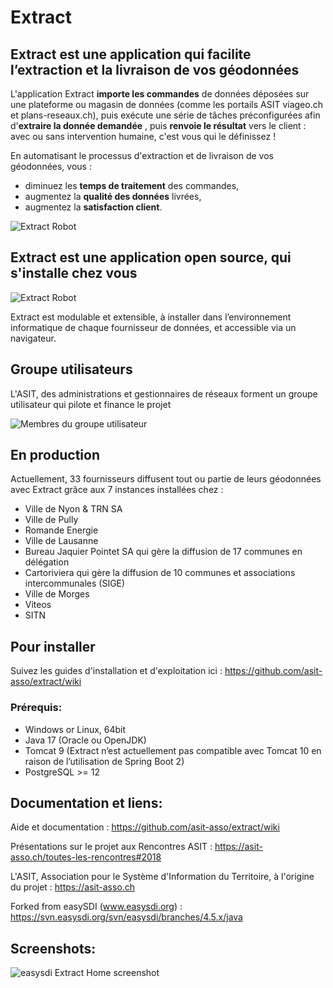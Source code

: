 Extract
======

## Extract est une application qui facilite l’extraction et la livraison de vos géodonnées

L'application Extract **importe les commandes** de données déposées sur une plateforme ou magasin de données (comme les portails ASIT viageo.ch et plans-reseaux.ch), puis exécute une série de tâches préconfigurées afin d'**extraire la donnée demandée** , puis **renvoie le résultat** vers le client : avec ou sans intervention humaine, c'est vous qui le définissez !

En automatisant le processus d'extraction et de livraison de vos géodonnées, vous :

* diminuez les **temps de traitement** des commandes,
* augmentez la **qualité des données** livrées,
* augmentez la **satisfaction client**. 

![Extract Robot](https://raw.githubusercontent.com/wiki/asit-asso/extract/images/extract_robot.png)

## Extract est une application open source, qui s'installe chez vous 

![Extract Robot](https://raw.githubusercontent.com/wiki/asit-asso/extract/images/shema_global_transparent2.png)

Extract est modulable et extensible, à installer dans l’environnement informatique de chaque fournisseur de données, et accessible via un navigateur.

## Groupe utilisateurs

L'ASIT, des administrations et gestionnaires de réseaux forment un groupe utilisateur qui pilote et finance le projet

![Membres du groupe utilisateur](https://raw.githubusercontent.com/wiki/asit-asso/extract/images/extract_sponsors.png)

## En production 

Actuellement, 33 fournisseurs diffusent tout ou partie de leurs géodonnées avec Extract grâce aux 7 instances installées chez :

* Ville de Nyon & TRN SA
* Ville de Pully
* Romande Energie
* Ville de Lausanne
* Bureau Jaquier Pointet SA qui gère la diffusion de 17 communes en délégation
* Cartoriviera qui gère la diffusion de 10 communes et associations intercommunales (SIGE)
* Ville de Morges
* Viteos
* SITN

## Pour installer

Suivez les guides d'installation et d'exploitation ici : https://github.com/asit-asso/extract/wiki

### Prérequis:
* Windows or Linux, 64bit
* Java 17 (Oracle ou OpenJDK)
* Tomcat 9 (Extract n’est actuellement pas compatible avec Tomcat 10 en raison de l’utilisation de Spring Boot 2)
* PostgreSQL >= 12

## Documentation et liens:

Aide et documentation : https://github.com/asit-asso/extract/wiki

Présentations sur le projet aux Rencontres ASIT : https://asit-asso.ch/toutes-les-rencontres#2018

L'ASIT, Association pour le Système d'Information du Territoire, à l'origine du projet : https://asit-asso.ch

Forked from easySDI (www.easysdi.org) : https://svn.easysdi.org/svn/easysdi/branches/4.5.x/java

## Screenshots:

![easysdi Extract Home screenshot](https://raw.githubusercontent.com/wiki/asit-asso/extract/images/screenshots/extract_home_logo2_2x.png)
